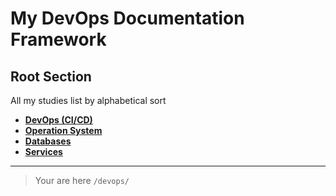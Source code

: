 # My DevOps Documentation Framework

## Root Section

All my studies list by alphabetical sort

- [**DevOps (CI/CD)**](cicd/index.md)
- [**Operation System**](os/index.md)
- [**Databases**](database/index.md)
- [**Services**](services/index.md)

---

> Your are here `/devops/`
